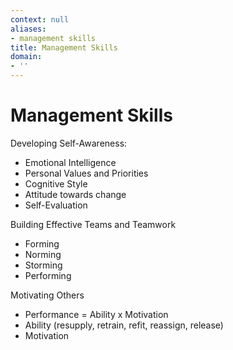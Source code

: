 ```yaml
---
context: null
aliases:
- management skills
title: Management Skills
domain:
- ''
---
```


# Management Skills

Developing Self-Awareness:
- Emotional Intelligence
- Personal Values and Priorities
- Cognitive Style
- Attitude towards change
- Self-Evaluation

Building Effective Teams and Teamwork
- Forming
- Norming
- Storming
- Performing

Motivating Others
- Performance = Ability x Motivation
- Ability (resupply, retrain, refit, reassign, release)
- Motivation